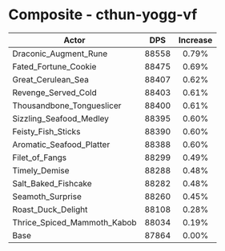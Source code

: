 # Composite - cthun-yogg-vf
| Actor | DPS | Increase |
|---|:---:|:---:|
|Draconic_Augment_Rune|88558|0.79%|
|Fated_Fortune_Cookie|88475|0.69%|
|Great_Cerulean_Sea|88407|0.62%|
|Revenge_Served_Cold|88403|0.61%|
|Thousandbone_Tongueslicer|88400|0.61%|
|Sizzling_Seafood_Medley|88395|0.60%|
|Feisty_Fish_Sticks|88390|0.60%|
|Aromatic_Seafood_Platter|88388|0.60%|
|Filet_of_Fangs|88299|0.49%|
|Timely_Demise|88288|0.48%|
|Salt_Baked_Fishcake|88282|0.48%|
|Seamoth_Surprise|88260|0.45%|
|Roast_Duck_Delight|88108|0.28%|
|Thrice_Spiced_Mammoth_Kabob|88034|0.19%|
|Base|87864|0.00%|
